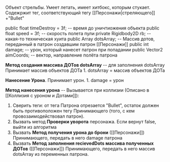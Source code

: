 Объект стрельбы.
Умеет летать, имеет хитбокс, которым стукает. Содежржит тег, соответствующий тегу [[Персонажи|стреляющего]] +"Bullet"  

public float timeDestroy = 3f; -- время до уничтиожения объекта
public float speed = 3f; -- скорость полета пули
private Rigidbody2D rb; -- какая-то техническая хуита
public Array dotsArray; -- Массив дотов, переданный в патрон создавшим патрон [[Персонажи]]
public int damage; -- урон, который нанесет патрон при попадании
public Vector2 aimCoords; -- вектор, направление полёта патрона


**Метод создания массива ДОТов dotsArray** -- для заполнения dotsArray
	Принимает массив объектов ДОТа
	1. dotsArray = массив объектов ДОТа


**Нанесение Урона**.
	Принимает урон.
	1. damage = урон


**Метод нанесения урона** -- Вызывается при коллизии (Описано в [[Коллизия с уроном и Дотами]]): 
1. Сверить теги: от тега Патрона отрезается "Bullet", остаток должен быть противоположен тегу Принимающего (того, с кем провозаимодействовал патрон). 
2. Вызвать метод **Проверки уворота** персонажа. Если вернут false, выйти из алгоритма
3. Вызвать **Метод получения урона до брони** ([[Персонажи]]) Принимающего, передать в него damage патрона
4. Вызвать **Метод заполнения recievedDots массива полученных ДОТов** ([[Персонажи]]) Принимающего, передать в него массив dotsArray из переменных патрона.